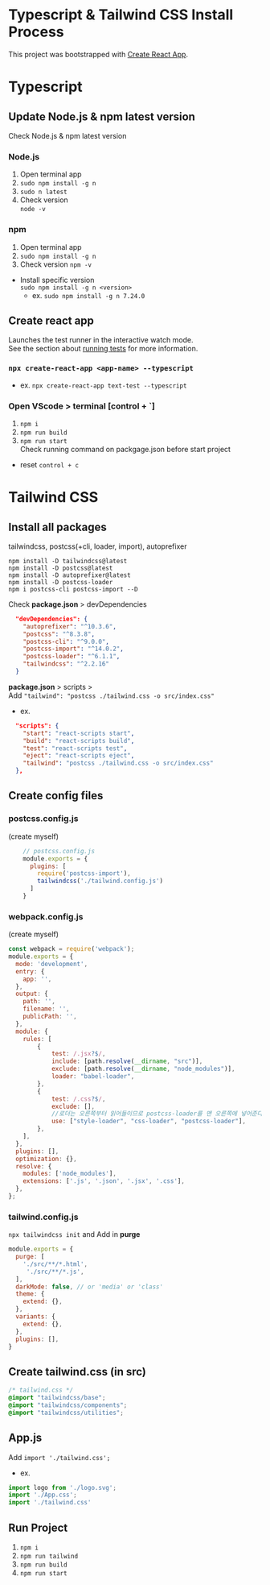 # Typescript & Tailwind CSS Install Process

This project was bootstrapped with [Create React App](https://github.com/facebook/create-react-app).

# Typescript

## Update Node.js & npm latest version

Check Node.js & npm latest version

### Node.js 
1) Open terminal app
2) `sudo npm install -g n`
3) `sudo n latest`
4) Check version  
`node -v`

### npm
1) Open terminal app
2) `sudo npm install -g n`
3) Check version 
`npm -v`  
* Install specific version  
`sudo npm install -g n <version>`  
    * ex. `sudo npm install -g n 7.24.0`


## Create react app

Launches the test runner in the interactive watch mode.\
See the section about [running tests](https://facebook.github.io/create-react-app/docs/running-tests) for more information.

### `npx create-react-app <app-name> --typescript`  
* ex. `npx create-react-app text-test --typescript`

### Open VScode > terminal [control + `]
1) `npm i`
2) `npm run build`
3) `npm run start`   
Check running command on packgage.json before start project
* reset
`control + c`

# Tailwind CSS

## Install all packages
tailwindcss, postcss(+cli, loader, import), autoprefixer 
```
npm install -D tailwindcss@latest
npm install -D postcss@latest
npm install -D autoprefixer@latest
npm install -D postcss-loader
npm i postcss-cli postcss-import --D
```


Check **package.json** > devDependencies  
```json
  "devDependencies": {
    "autoprefixer": "^10.3.6",
    "postcss": "^8.3.8",
    "postcss-cli": "^9.0.0",
    "postcss-import": "^14.0.2",
    "postcss-loader": "^6.1.1",
    "tailwindcss": "^2.2.16"
  }
  ```
**package.json** > scripts >   
Add `"tailwind": "postcss ./tailwind.css -o src/index.css"  `  
* ex.
```json
  "scripts": {
    "start": "react-scripts start",
    "build": "react-scripts build",
    "test": "react-scripts test",
    "eject": "react-scripts eject",
    "tailwind": "postcss ./tailwind.css -o src/index.css"
  },
```


## Create config files
### postcss.config.js  
(create myself)
```js
    // postcss.config.js
    module.exports = {
      plugins: [
        require('postcss-import'),
        tailwindcss('./tailwind.config.js')
      ]
    }
```
### webpack.config.js  
(create myself)
```js
const webpack = require('webpack');
module.exports = {
  mode: 'development',
  entry: {
    app: '',
  },
  output: {
    path: '',
    filename: '',
    publicPath: '',
  },
  module: {
    rules: [
        {
            test: /.jsx?$/,
            include: [path.resolve(__dirname, "src")],
            exclude: [path.resolve(__dirname, "node_modules")],
            loader: "babel-loader",
        },
        {
            test: /.css?$/,
            exclude: [],
            //로더는 오른쪽부터 읽어들이므로 postcss-loader를 맨 오른쪽에 넣어준다.
            use: ["style-loader", "css-loader", "postcss-loader"],
        },
    ],
  },
  plugins: [],
  optimization: {},
  resolve: {
    modules: ['node_modules'],
    extensions: ['.js', '.json', '.jsx', '.css'],
  },
};
```
### tailwind.config.js  
`npx tailwindcss init` and Add in **purge**
```js
module.exports = {
  purge: [
    './src/**/*.html',
     './src/**/*.js',
  ],
  darkMode: false, // or 'media' or 'class'
  theme: {
    extend: {},
  },
  variants: {
    extend: {},
  },
  plugins: [],
}
```


## Create tailwind.css (in src)
```css
/* tailwind.css */
@import "tailwindcss/base";
@import "tailwindcss/components";
@import "tailwindcss/utilities";
```

## App.js 
Add `import './tailwind.css';`  
* ex.
```js
import logo from './logo.svg';
import './App.css';
import './tailwind.css'
```

## Run Project
1) `npm i  `
2) `npm run tailwind  `
3) `npm run build  `
4) `npm run start  `